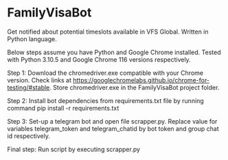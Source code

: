 # FamilyVisaBot
Get notified about potential timeslots available in VFS Global. Written in Python language.

Below steps assume you have Python and Google Chrome installed. Tested with Python 3.10.5 and Google Chrome 116 versions respectively.

Step 1: Download the chromedriver.exe compatible with your Chrome version. Check links at https://googlechromelabs.github.io/chrome-for-testing/#stable. Store chromedriver.exe in the FamilyVisaBot project folder.

Step 2: Install bot dependencies from requirements.txt file by running command pip install -r requirements.txt

Step 3: Set-up a telegram bot and open file scrapper.py. Replace value for variables telegram_token and telegram_chatid by bot token and group chat id respectively.

Final step: Run script by executing scrapper.py
